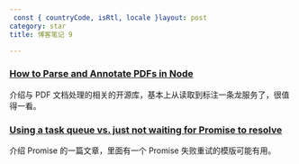 ```yaml
---
 const { countryCode, isRtl, locale }layout: post
category: star
title: 博客笔记 9

---
```


### [How to Parse and Annotate PDFs in Node](https://spin.atomicobject.com/2021/05/04/tools-modifying-pdfs/)

介绍与 PDF 文档处理的相关的开源库，基本上从读取到标注一条龙服务了，很值得一看。

### [Using a task queue vs. just not waiting for Promise to resolve](https://coreycleary.me/using-a-task-queue-vs-just-not-waiting-for-promise-to-resolve)

介绍 Promise 的一篇文章，里面有一个 Promise 失败重试的模版可能有用。